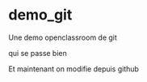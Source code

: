 # demo_git
Une demo openclassroom de git

qui se passe bien


Et maintenant on modifie depuis github
